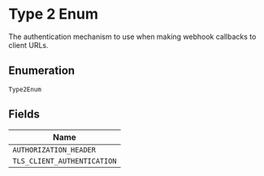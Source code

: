 
# Type 2 Enum

The authentication mechanism to use when making webhook callbacks to client URLs.

## Enumeration

`Type2Enum`

## Fields

| Name |
|  --- |
| `AUTHORIZATION_HEADER` |
| `TLS_CLIENT_AUTHENTICATION` |

